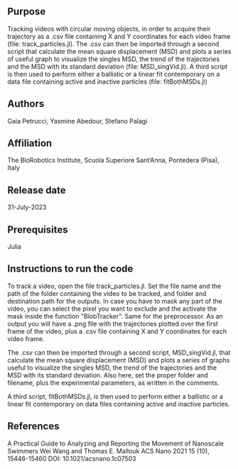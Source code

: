 ## Purpose
Tracking videos with circular moving objects, in order to acquire their trajectory as a .csv file containing  X and Y coordinates for each video frame (file: track_particles.jl).
The .csv can then be imported through a second script that calculate the mean square displacement (MSD) and plots a series of useful graph to visualize the singles MSD, the trend of the trajectories and the MSD with its standard deviation (file: MSD_singVid.jl).
A third script is then used to perform either a ballistic or a linear fit contemporary on a data file containing active and inactive particles (file: fitBothMSDs.jl)

## Authors
Gaia Petrucci, Yasmine Abedour, Stefano Palagi

## Affiliation
The BioRobotics Institute, Scuola Superiore Sant’Anna, Pontedera (Pisa), Italy

## Release date
31-July-2023

## Prerequisites
Julia

##  Instructions to run the code
To track a video, open the file track_particles.jl.
Set the file name and the path of the folder containing the video to be tracked, and folder and destination path for the outputs.
In case you have to mask any part of the video, you can select the pixel you want to exclude and the activate the mask inside the function "BlobTracker". Same for the preprocessor. 
As an output you will have a .png file with the trajectories plotted over the first frame of the video, plus a .csv  file containing  X and Y coordinates for each video frame. 

The .csv can then be imported through a second script, MSD_singVid.jl, that calculate the mean square displacement (MSD) and plots a series of graphs useful to visualize the singles MSD, the trend of the trajectories and the MSD with its standard deviation. Also here, set the proper folder and filename, plus the experimental parameters, as written in the comments. 

A third script, fitBothMSDs.jl, is then used to perform either a ballistic or a linear fit contemporary on data files containing active and inactive particles.

## References
A Practical Guide to Analyzing and Reporting the Movement of Nanoscale Swimmers
Wei Wang and Thomas E. Mallouk
ACS Nano 2021 15 (10), 15446-15460
DOI: 10.1021/acsnano.1c07503